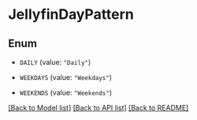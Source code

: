 # JellyfinDayPattern

## Enum


* `DAILY` (value: `"Daily"`)

* `WEEKDAYS` (value: `"Weekdays"`)

* `WEEKENDS` (value: `"Weekends"`)


[[Back to Model list]](../README.md#documentation-for-models) [[Back to API list]](../README.md#documentation-for-api-endpoints) [[Back to README]](../README.md)


